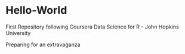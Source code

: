 # Hello-World
First Repository following Coursera Data Science for R - John Hopkins University

Preparing for an extravaganza
